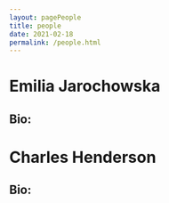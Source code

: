 ```yaml
---
layout: pagePeople
title: people
date: 2021-02-18
permalink: /people.html
---
```

# Emilia Jarochowska

## Bio:

# Charles Henderson

## Bio:

